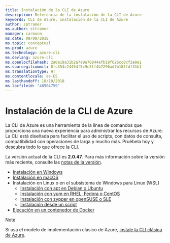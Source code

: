 ```yaml
---
title: Instalación de la CLI de Azure
description: Referencia de la instalación de la CLI de Azure
keywords: CLI de Azure, instalación de la CLI de Azure
author: sptramer
ms.author: sttramer
manager: carmonm
ms.date: 09/09/2018
ms.topic: conceptual
ms.prod: azure
ms.technology: azure-cli
ms.devlang: azure-cli
ms.openlocfilehash: 2a0a19a31b2a7a9a70844afb19f626cc8cf2e0e1
ms.sourcegitcommit: 0fc354c24454f5c9c5ff4b7296ad7b18ffdf31b1
ms.translationtype: HT
ms.contentlocale: es-ES
ms.lasthandoff: 10/10/2018
ms.locfileid: "48904759"
---
```

# <a name="install-the-azure-cli"></a>Instalación de la CLI de Azure

La CLI de Azure es una herramienta de la línea de comandos que proporciona una nueva experiencia para administrar los recursos de Azure. La CLI está diseñada para facilitar el uso de scripts, con datos de consulta, compatibilidad con operaciones de larga y mucho más. Pruébela hoy y descubra todo lo que ofrece la CLI.

La versión actual de la CLI es __2.0.47__. Para más información sobre la versión más reciente, consulte las [notas de la versión](release-notes-azure-cli.md).

* [Instalación en Windows](install-azure-cli-windows.md)
* [Instalación en macOS](install-azure-cli-macos.md)
* Instalación en Linux o en el subsistema de Windows para Linux (WSL)
  * [Instalación con apt en Debian o Ubuntu](install-azure-cli-apt.md)
  * [Instalación con yum en RHEL, Fedora o CentOS](install-azure-cli-yum.md)
  * [Instalación con zypper en openSUSE o SLE](install-azure-cli-zypper.md)
  * [Instalación desde un script](install-azure-cli-linux.md)
* [Ejecución en un contenedor de Docker](run-azure-cli-docker.md)

> [!NOTE]
> Si usa el modelo de implementación clásico de Azure, [instale la CLI clásica de Azure](install-classic-cli.md).
